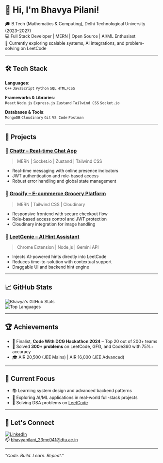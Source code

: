 # 👋 Hi, I'm Bhavya Pilani!

🎓 B.Tech (Mathematics & Computing), Delhi Technological University (2023–2027)  
💻 Full Stack Developer | MERN | Open Source | AI/ML Enthusiast  
📍 Currently exploring scalable systems, AI integrations, and problem-solving on LeetCode

---

## 🛠️ Tech Stack

**Languages**:  
`C++` `JavaScript` `Python` `SQL` `HTML/CSS`

**Frameworks & Libraries**:  
`React` `Node.js` `Express.js` `Zustand` `Tailwind CSS` `Socket.io`

**Databases & Tools**:  
`MongoDB` `Cloudinary` `Git` `VS Code` `Postman`

---

## 🚀 Projects

### 💬 [Chattr – Real-time Chat App](https://chattr-ao8b.onrender.com/)
> MERN | Socket.io | Zustand | Tailwind CSS  
- Real-time messaging with online presence indicators  
- JWT authentication and role-based access  
- Robust error handling and global state management  

### 🛒 [Grocify – E-commerce Grocery Platform](https://grocify-f.vercel.app/)
> MERN | Tailwind CSS | Cloudinary  
- Responsive frontend with secure checkout flow  
- Role-based access control and JWT protection  
- Cloudinary integration for image handling  

### 🧠 [LeetGenie – AI Hint Assistant](https://github.com/bhavya-pilani/Leetcode-Extension)
> Chrome Extension | Node.js | Gemini API  
- Injects AI-powered hints directly into LeetCode  
- Reduces time-to-solution with contextual support  
- Draggable UI and backend hint engine  

---

## 📈 GitHub Stats

![Bhavya's GitHub Stats](https://github-readme-stats.vercel.app/api?username=bhavya-pilani&show_icons=true&theme=radical)  
![Top Languages](https://github-readme-stats.vercel.app/api/top-langs/?username=bhavya-pilani&layout=compact&theme=radical)

---

## 🏆 Achievements

- 🥇 Finalist, **Code With DCG Hackathon 2024** – Top 20 out of 200+ teams  
- 🔢 Solved **300+ problems** on LeetCode, GFG, and Code360 with 75%+ accuracy  
- 🎓 AIR 20,500 (JEE Mains) | AIR 16,000 (JEE Advanced)

---

## 🧠 Current Focus

- 📚 Learning system design and advanced backend patterns  
- 🤖 Exploring AI/ML applications in real-world full-stack projects  
- 🧩 Solving DSA problems on [LeetCode](https://leetcode.com/u/bhavya_10001/)

---

## 🤝 Let's Connect

[![LinkedIn](https://img.shields.io/badge/-LinkedIn-blue?style=flat&logo=linkedin&logoColor=white)](https://www.linkedin.com/in/bhavya-pilani-164477285)  
📫 bhavyapilani_23mc041@dtu.ac.in

---

_“Code. Build. Learn. Repeat.”_
